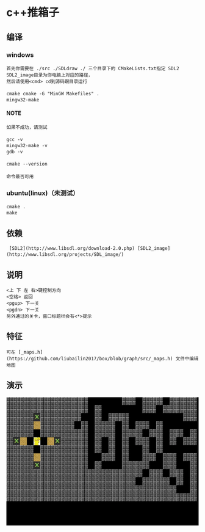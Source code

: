 # c++推箱子

## 编译

### windows

    首先你需要在 ./src ./SDLdraw ./ 三个目录下的 CMakeLists.txt指定 SDL2 SDL2_image目录为你电脑上对应的路径，
    然后请使用<cmd> cd到源码跟目录运行

    cmake cmake -G "MinGW Makefiles" .
    mingw32-make

#### NOTE

    如果不成功，请测试 

    gcc -v
    mingw32-make -v
    gdb -v

    cmake --version

    命令最否可用

### ubuntu(linux)（未测试）

    cmake .
    make

## 依赖

     [SDL2](http://www.libsdl.org/download-2.0.php) [SDL2_image](http://www.libsdl.org/projects/SDL_image/)

## 说明

    <上 下 左 右>键控制方向
    <空格> 返回
    <pgup> 下一关
    <pgdn> 下一关
    另外通过的关卡，窗口标题栏会有<*>提示

## 特征

    可在 [_maps.h](https://github.com/liubailin2017/box/blob/graph/src/_maps.h) 文件中编辑地图

## 演示

![加载图片请稍候...](readme_img/prtsc.gif)
